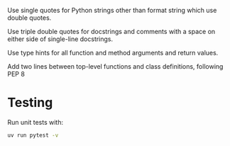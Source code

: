 Use single quotes for Python strings other than format string which use double quotes.

Use triple double quotes for docstrings and comments with a space on either side
of single-line docstrings. 

Use type hints for all function and method arguments and return values. 

Add two lines between top-level functions and class definitions, following PEP 8

# Testing

Run unit tests with:

```bash
uv run pytest -v
```